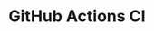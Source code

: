# GitHub Actions CI



























































































































































































































































































































































































































































































































































































































































































































































































































































































































































